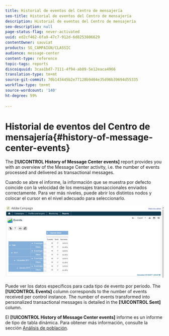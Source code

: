 ```yaml
---
title: Historial de eventos del Centro de mensajería
seo-title: Historial de eventos del Centro de mensajería
description: Historial de eventos del Centro de mensajería
seo-description: null
page-status-flag: never-activated
uuid: ed2cf462-6fa9-47c7-912d-6d8253806629
contentOwner: sauviat
products: SG_CAMPAIGN/CLASSIC
audience: message-center
content-type: reference
topic-tags: reports
discoiquuid: 3caa1bd7-7111-4f94-ab89-5e12eaca4966
translation-type: tm+mt
source-git-commit: 70b143445b2e77128b9404e35d96b39694d55335
workflow-type: tm+mt
source-wordcount: '140'
ht-degree: 59%

---
```



# Historial de eventos del Centro de mensajería{#history-of-message-center-events}

The **[!UICONTROL History of Message Center events]** report provides you with an overview of the Message Center activity, i.e. the number of events processed and delivered as transactional messages.

Cuando se abre el informe, la información que se muestra por defecto coincide con la velocidad de los mensajes transaccionales enviados correctamente. Para ver más niveles, puede abrir los distintos nodos y colocar el cursor en el nivel adecuado para seleccionarlo.

![](assets/messagecenter_reporting_001.png)

Puede ver los datos específicos para cada tipo de evento por periodo. The **[!UICONTROL Events]** column corresponds to the number of events received per control instance. The number of events transformed into personalized transactional messages is detailed in the **[!UICONTROL Sent]** column.

El **[!UICONTROL History of Message Center events]** informe es un informe de tipo de tabla dinámica. Para obtener más información, consulte la sección [Análisis de población](../../reporting/using/about-descriptive-analysis.md).
